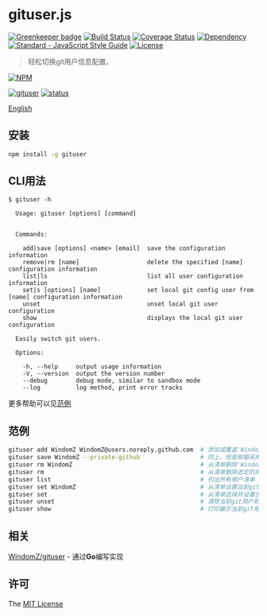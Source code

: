 # gituser.js

[![Greenkeeper badge](https://badges.greenkeeper.io/WindomZ/gituser.js.svg)](https://greenkeeper.io/)
[![Build Status](https://travis-ci.org/WindomZ/gituser.js.svg?branch=master)](https://travis-ci.org/WindomZ/gituser.js)
[![Coverage Status](https://coveralls.io/repos/github/WindomZ/gituser.js/badge.svg?branch=master)](https://coveralls.io/github/WindomZ/gituser.js?branch=master)
[![Dependency](https://david-dm.org/WindomZ/gituser.js.svg)](https://david-dm.org/WindomZ/gituser.js)
[![Standard - JavaScript Style Guide](https://img.shields.io/badge/code_style-standard-brightgreen.svg)](https://standardjs.com/)
[![License](https://img.shields.io/badge/license-MIT-green.svg)](https://opensource.org/licenses/MIT)

> 轻松切换git用户信息配置。

[![NPM](https://nodei.co/npm/gituser.png)](https://nodei.co/npm/gituser/)

[![gituser](https://img.shields.io/npm/v/gituser.svg)](https://www.npmjs.com/package/gituser)
[![status](https://img.shields.io/badge/status-stable-green.svg)](https://www.npmjs.com/package/gituser)

[English](https://github.com/WindomZ/gituser.js/blob/master/README.md#readme)

## 安装

```bash
npm install -g gituser
```

## CLI用法

```
$ gituser -h

  Usage: gituser [options] [command]


  Commands:

    add|save [options] <name> [email]  save the configuration information
    remove|rm [name]                   delete the specified [name] configuration information
    list|ls                            list all user configuration information
    set|s [options] [name]             set local git config user from [name] configuration information
    unset                              unset local git user configuration
    show                               displays the local git user configuration

  Easily switch git users.

  Options:

    -h, --help     output usage information
    -V, --version  output the version number
    --debug        debug mode, similar to sandbox mode
    --log          log method, print error tracks
```

更多帮助可以见[范例](#范例)

## 范例

```bash
gituser add WindomZ WindomZ@users.noreply.github.com  # 添加或覆盖'WindomZ'到清单
gituser save WindomZ --private-github                 # 同上，但是邮箱采用GitHub的私密邮箱地址
gituser rm WindomZ                                    # 从清单删除'WindomZ'
gituser rm                                            # 从清单删除选定的用户
gituser list                                          # 列出所有用户清单
gituser set WindomZ                                   # 从清单设置当前git用户和邮箱
gituser set                                           # 从清单选择并设置当前git用户和邮箱
gituser unset                                         # 清除当前git用户和邮箱
gituser show                                          # 打印展示当前git用户和邮箱
```

## 相关

[WindomZ/gituser](https://github.com/WindomZ/gituser) - 通过**Go**编写实现

## 许可

The [MIT License](https://github.com/WindomZ/gituser.js/blob/master/LICENSE)
